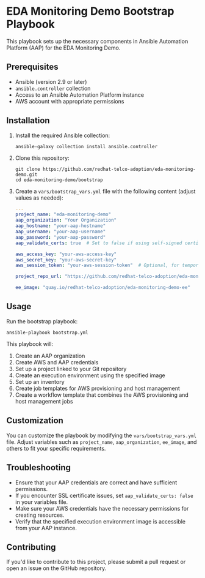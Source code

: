 # EDA Monitoring Demo Bootstrap Playbook

This playbook sets up the necessary components in Ansible Automation Platform (AAP) for the EDA Monitoring Demo.

## Prerequisites

- Ansible (version 2.9 or later)
- `ansible.controller` collection
- Access to an Ansible Automation Platform instance
- AWS account with appropriate permissions

## Installation

1. Install the required Ansible collection:

   ```
   ansible-galaxy collection install ansible.controller
   ```

2. Clone this repository:

   ```
   git clone https://github.com/redhat-telco-adoption/eda-monitoring-demo.git
   cd eda-monitoring-demo/bootstrap
   ```

3. Create a `vars/bootstrap_vars.yml` file with the following content (adjust values as needed):

   ```yaml
   ---
   project_name: "eda-monitoring-demo"
   aap_organization: "Your Organization"
   aap_hostname: "your-aap-hostname"
   aap_username: "your-aap-username"
   aap_password: "your-aap-password"
   aap_validate_certs: true  # Set to false if using self-signed certificates

   aws_access_key: "your-aws-access-key"
   aws_secret_key: "your-aws-secret-key"
   aws_session_token: "your-aws-session-token"  # Optional, for temporary credentials

   project_repo_url: "https://github.com/redhat-telco-adoption/eda-monitoring-demo.git"

   ee_image: "quay.io/redhat-telco-adoption/eda-monitoring-demo-ee"
   ```

## Usage

Run the bootstrap playbook:

```
ansible-playbook bootstrap.yml
```

This playbook will:

1. Create an AAP organization
2. Create AWS and AAP credentials
3. Set up a project linked to your Git repository
4. Create an execution environment using the specified image
5. Set up an inventory
6. Create job templates for AWS provisioning and host management
7. Create a workflow template that combines the AWS provisioning and host management jobs

## Customization

You can customize the playbook by modifying the `vars/bootstrap_vars.yml` file. Adjust variables such as `project_name`, `aap_organization`, `ee_image`, and others to fit your specific requirements.

## Troubleshooting

- Ensure that your AAP credentials are correct and have sufficient permissions.
- If you encounter SSL certificate issues, set `aap_validate_certs: false` in your variables file.
- Make sure your AWS credentials have the necessary permissions for creating resources.
- Verify that the specified execution environment image is accessible from your AAP instance.

## Contributing

If you'd like to contribute to this project, please submit a pull request or open an issue on the GitHub repository.
